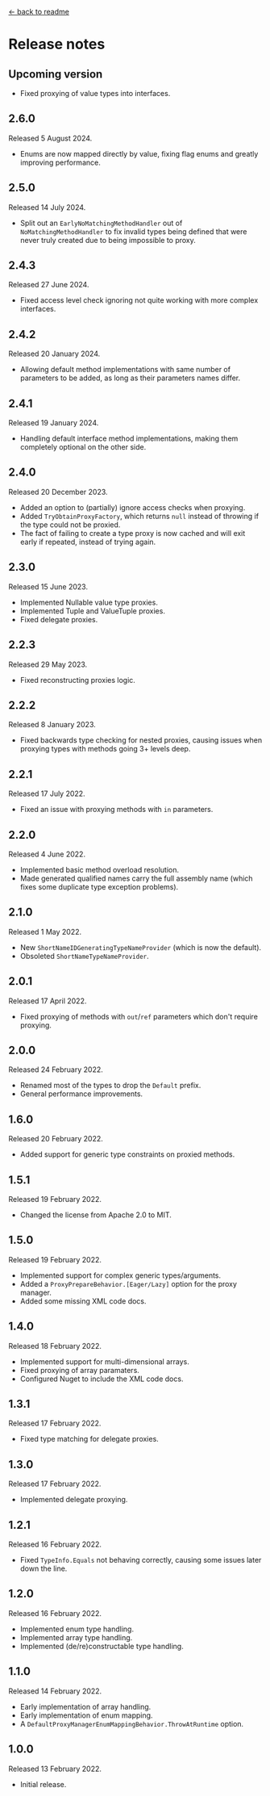 [← back to readme](README.md)

# Release notes

## Upcoming version

* Fixed proxying of value types into interfaces.

## 2.6.0
Released 5 August 2024.

* Enums are now mapped directly by value, fixing flag enums and greatly improving performance.

## 2.5.0
Released 14 July 2024.

* Split out an `EarlyNoMatchingMethodHandler` out of `NoMatchingMethodHandler` to fix invalid types being defined that were never truly created due to being impossible to proxy.

## 2.4.3
Released 27 June 2024.

* Fixed access level check ignoring not quite working with more complex interfaces.

## 2.4.2
Released 20 January 2024.

* Allowing default method implementations with same number of parameters to be added, as long as their parameters names differ.

## 2.4.1
Released 19 January 2024.

* Handling default interface method implementations, making them completely optional on the other side.

## 2.4.0
Released 20 December 2023.

* Added an option to (partially) ignore access checks when proxying.
* Added `TryObtainProxyFactory`, which returns `null` instead of throwing if the type could not be proxied.
* The fact of failing to create a type proxy is now cached and will exit early if repeated, instead of trying again.

## 2.3.0
Released 15 June 2023.

* Implemented Nullable value type proxies.
* Implemented Tuple and ValueTuple proxies.
* Fixed delegate proxies.

## 2.2.3
Released 29 May 2023.

* Fixed reconstructing proxies logic.

## 2.2.2
Released 8 January 2023.

* Fixed backwards type checking for nested proxies, causing issues when proxying types with methods going 3+ levels deep.

## 2.2.1
Released 17 July 2022.

* Fixed an issue with proxying methods with `in` parameters.

## 2.2.0
Released 4 June 2022.

* Implemented basic method overload resolution.
* Made generated qualified names carry the full assembly name (which fixes some duplicate type exception problems).

## 2.1.0
Released 1 May 2022.

* New `ShortNameIDGeneratingTypeNameProvider` (which is now the default).
* Obsoleted `ShortNameTypeNameProvider`.

## 2.0.1
Released 17 April 2022.

* Fixed proxying of methods with `out`/`ref` parameters which don't require proxying.

## 2.0.0
Released 24 February 2022.

* Renamed most of the types to drop the `Default` prefix.
* General performance improvements.

## 1.6.0
Released 20 February 2022.

* Added support for generic type constraints on proxied methods.

## 1.5.1
Released 19 February 2022.

* Changed the license from Apache 2.0 to MIT.

## 1.5.0
Released 19 February 2022.

* Implemented support for complex generic types/arguments.
* Added a `ProxyPrepareBehavior.[Eager/Lazy]` option for the proxy manager.
* Added some missing XML code docs.

## 1.4.0
Released 18 February 2022.

* Implemented support for multi-dimensional arrays.
* Fixed proxying of array paramaters.
* Configured Nuget to include the XML code docs.

## 1.3.1
Released 17 February 2022.

* Fixed type matching for delegate proxies.

## 1.3.0
Released 17 February 2022.

* Implemented delegate proxying.

## 1.2.1
Released 16 February 2022.

* Fixed `TypeInfo.Equals` not behaving correctly, causing some issues later down the line.

## 1.2.0
Released 16 February 2022.

* Implemented enum type handling.
* Implemented array type handling.
* Implemented (de/re)constructable type handling.

## 1.1.0
Released 14 February 2022.

* Early implementation of array handling.
* Early implementation of enum mapping.
* A `DefaultProxyManagerEnumMappingBehavior.ThrowAtRuntime` option.

## 1.0.0
Released 13 February 2022.

* Initial release.